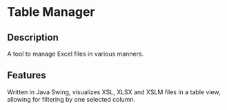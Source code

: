 # Table Manager
## Description
A tool to manage Excel files in various manners.
## Features
Written in Java Swing, visualizes XSL, XLSX and XSLM files in a table view, allowing for filtering by one selected column.